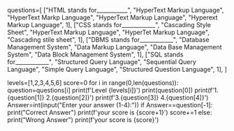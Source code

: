 questions=[
    ["HTML stands for___________",
     "HyperText Markup Language", "HyperText Markp Language", "HyperText Markup Language", "Hyperext Markup Language",
     1],
    ["CSS stands for____________",
     "Cascading Style Sheet", "HyperText Markup Language", "HyperTet Markup Language", "Cascading stile sheet",
     1],
    ["DBMS stands for____________",
     "Database Management System", "Data Markup Language", "Data Base Management System", "Data Block Management System",
     1],
    ["SQL stands for____________",
     "Structured Query Language", "Sequential Query Language", "Simple Query Language", "Structured Question Language",
     1],
]

levels=[1,2,3,4,5,6]
score=0
for i in range(0,len(questions)):
    question=questions[i]
    print(f'Level {levels[i]}')
    print(question[0])
    print(f'1.{question[1]}              2.{question[2]}')
    print(f'3.{question[3]}              4.{question[4]}')
    Answer=int(input("Enter your answer (1-4):"))
    if Answer==question[-1]:
        print("Correct Answer")
        print(f'your score is {score+1}')
        score+=1
    else:
        print("Wrong Answer")
        print(f'your score is {score}')
